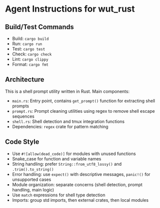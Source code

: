 # Agent Instructions for wut_rust

## Build/Test Commands
- Build: `cargo build`
- Run: `cargo run`
- Test: `cargo test`
- Check: `cargo check`
- Lint: `cargo clippy`
- Format: `cargo fmt`

## Architecture
This is a shell prompt utility written in Rust. Main components:
- `main.rs`: Entry point, contains `get_prompt()` function for extracting shell prompts
- `prompt.rs`: Prompt cleaning utilities using regex to remove shell escape sequences
- `shell.rs`: Shell detection and tmux integration functions
- Dependencies: `regex` crate for pattern matching

## Code Style
- Use `#![allow(dead_code)]` for modules with unused functions
- Snake_case for function and variable names
- String handling: prefer `String::from_utf8_lossy()` and `.trim().to_string()`
- Error handling: use `expect()` with descriptive messages, `panic!()` for unsupported cases
- Module organization: separate concerns (shell detection, prompt handling, main logic)
- Use `match` expressions for shell type detection
- Imports: group std imports, then external crates, then local modules
